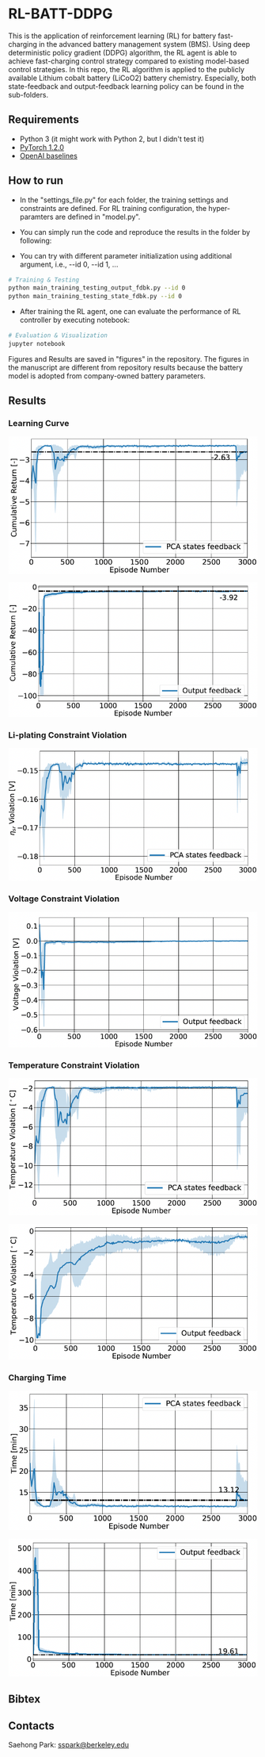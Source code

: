 # RL-BATT-DDPG

This is the application of reinforcement learning (RL) for battery fast-charging in the advanced battery management system (BMS). Using deep deterministic policy gradient (DDPG) algorithm, the RL agent is able to achieve fast-charging control strategy compared to existing model-based control strategies. In this repo, the RL algorithm is applied to the publicly available Lithium cobalt battery (LiCoO2) battery chemistry. Especially, both state-feedback and output-feedback learning policy can be found in the sub-folders. 

## Requirements

* Python 3 (it might work with Python 2, but I didn't test it)
* [PyTorch 1.2.0](http://pytorch.org/)
* [OpenAI baselines](https://github.com/openai/baselines)

## How to run

* In the "settings_file.py" for each folder, the training settings and constraints are defined. For RL training configuration, the hyper-paramters are defined in "model.py".

* You can simply run the code and reproduce the results in the folder by following:
* You can try with different parameter initialization using additional argument, i.e., --id 0, --id 1, ...

```bash
# Training & Testing
python main_training_testing_output_fdbk.py --id 0
python main_training_testing_state_fdbk.py --id 0
```

* After training the RL agent, one can evaluate the performance of RL controller by executing notebook:
```bash
# Evaluation & Visualization
jupyter notebook

```

Figures and Results are saved in "figures" in the repository. The figures in the manuscript are different from repository results because the battery model is adopted from company-owned battery parameters.

## Results

### Learning Curve
![State_Feedback](StateFeedback_RL/figures/Training_PCA_25degC_LearningCurve.png)


![Output_Feedback](OutputFeedback_RL/figures/Training_output_25degC_LearningCurve.png)


### Li-plating Constraint Violation

![State_Feedback](StateFeedback_RL/figures/Training_PCA_25degC_Etas_Violation.png)


### Voltage Constraint Violation

![Output_Feedback_VoltConst](OutputFeedback_RL/figures/Training_output_25degC_Volt_Violation.png)


### Temperature Constraint Violation

![State_Feedback_TempConst](StateFeedback_RL/figures/Training_PCA_25degC_Temp_Violation.png)

![Output_Feedback_TempConst](OutputFeedback_RL/figures/Training_output_25degC_Temp_Violation.png)

### Charging Time

![State_Feedback_Time](StateFeedback_RL/figures/Training_PCA_25degC_ChgTime.png)

![Output_Feedback_Time](OutputFeedback_RL/figures/Training_output_25degC_ChgTime.png)


## Bibtex

## Contacts

Saehong Park: sspark@berkeley.edu






